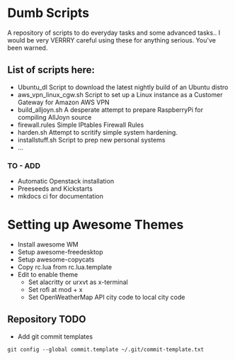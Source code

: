 Dumb Scripts
============

A repository of scripts to do everyday tasks and some advanced tasks.. I would be very VERRRY careful using these for anything serious. You've been warned.

List of scripts here:
---------------------

+ Ubuntu_dl Script to download the latest nightly build of an Ubuntu distro
+ aws_vpn_linux_cgw.sh Script to set up a Linux instance as a Customer Gateway for Amazon AWS VPN 
+ build_alljoyn.sh A desperate attempt to prepare RaspberryPi for compiling AllJoyn source
+ firewall.rules Simple IPtables Firewall Rules
+ harden.sh Attempt to scritify simple system hardening.
+ installstuff.sh Script to prep new personal systems
+ ...

### TO - ADD

- Automatic Openstack installation
- Preeseeds and Kickstarts
- mkdocs ci for documentation

# Setting up Awesome Themes

- Install awesome WM
- Setup awesome-freedesktop
- Setup awesome-copycats
- Copy rc.lua from rc.lua.template
- Edit to enable theme
  - Set alacritty or urxvt as x-terminal
  - Set rofi at mod + x
  - Set OpenWeatherMap API city code to local city code

Repository TODO
---------------

- Add git commit templates

```
git config --global commit.template ~/.git/commit-template.txt

```

